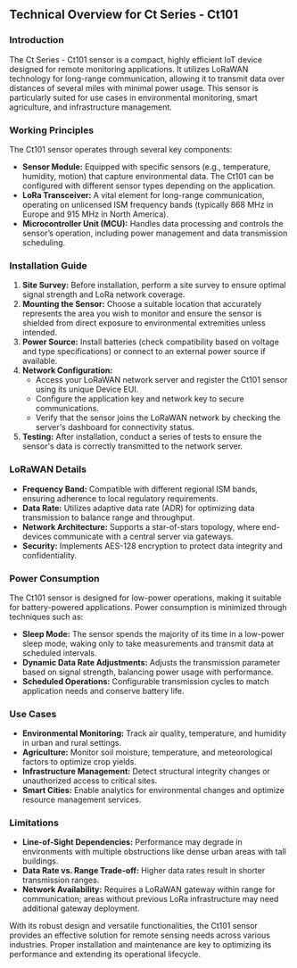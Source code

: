 ## Technical Overview for Ct Series - Ct101

### Introduction
The Ct Series - Ct101 sensor is a compact, highly efficient IoT device designed for remote monitoring applications. It utilizes LoRaWAN technology for long-range communication, allowing it to transmit data over distances of several miles with minimal power usage. This sensor is particularly suited for use cases in environmental monitoring, smart agriculture, and infrastructure management.

### Working Principles
The Ct101 sensor operates through several key components:
- **Sensor Module:** Equipped with specific sensors (e.g., temperature, humidity, motion) that capture environmental data. The Ct101 can be configured with different sensor types depending on the application.
- **LoRa Transceiver:** A vital element for long-range communication, operating on unlicensed ISM frequency bands (typically 868 MHz in Europe and 915 MHz in North America).
- **Microcontroller Unit (MCU):** Handles data processing and controls the sensor’s operation, including power management and data transmission scheduling.

### Installation Guide
1. **Site Survey:** Before installation, perform a site survey to ensure optimal signal strength and LoRa network coverage.
2. **Mounting the Sensor:** Choose a suitable location that accurately represents the area you wish to monitor and ensure the sensor is shielded from direct exposure to environmental extremities unless intended.
3. **Power Source:** Install batteries (check compatibility based on voltage and type specifications) or connect to an external power source if available.
4. **Network Configuration:**
   - Access your LoRaWAN network server and register the Ct101 sensor using its unique Device EUI.
   - Configure the application key and network key to secure communications.
   - Verify that the sensor joins the LoRaWAN network by checking the server's dashboard for connectivity status.
5. **Testing:** After installation, conduct a series of tests to ensure the sensor's data is correctly transmitted to the network server.

### LoRaWAN Details
- **Frequency Band:** Compatible with different regional ISM bands, ensuring adherence to local regulatory requirements.
- **Data Rate:** Utilizes adaptive data rate (ADR) for optimizing data transmission to balance range and throughput.
- **Network Architecture:** Supports a star-of-stars topology, where end-devices communicate with a central server via gateways.
- **Security:** Implements AES-128 encryption to protect data integrity and confidentiality.

### Power Consumption
The Ct101 sensor is designed for low-power operations, making it suitable for battery-powered applications. Power consumption is minimized through techniques such as:
- **Sleep Mode:** The sensor spends the majority of its time in a low-power sleep mode, waking only to take measurements and transmit data at scheduled intervals.
- **Dynamic Data Rate Adjustments:** Adjusts the transmission parameter based on signal strength, balancing power usage with performance.
- **Scheduled Operations:** Configurable transmission cycles to match application needs and conserve battery life.

### Use Cases
- **Environmental Monitoring:** Track air quality, temperature, and humidity in urban and rural settings.
- **Agriculture:** Monitor soil moisture, temperature, and meteorological factors to optimize crop yields.
- **Infrastructure Management:** Detect structural integrity changes or unauthorized access to critical sites.
- **Smart Cities:** Enable analytics for environmental changes and optimize resource management services.

### Limitations
- **Line-of-Sight Dependencies:** Performance may degrade in environments with multiple obstructions like dense urban areas with tall buildings.
- **Data Rate vs. Range Trade-off:** Higher data rates result in shorter transmission ranges.
- **Network Availability:** Requires a LoRaWAN gateway within range for communication; areas without previous LoRa infrastructure may need additional gateway deployment.

With its robust design and versatile functionalities, the Ct101 sensor provides an effective solution for remote sensing needs across various industries. Proper installation and maintenance are key to optimizing its performance and extending its operational lifecycle.